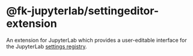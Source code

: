 # @fk-jupyterlab/settingeditor-extension

An extension for JupyterLab which provides a user-editable interface for the JupyterLab [settings registry](../coreutils/src/settingregistry.ts).
